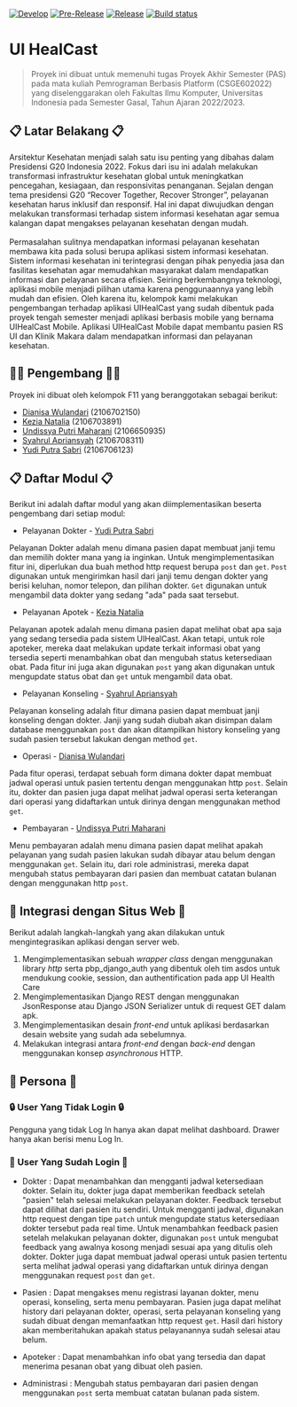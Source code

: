 [![Develop](https://github.com/UI-HealCast/F11-UIHealCast-mobile/actions/workflows/develop.yml/badge.svg)](https://github.com/UI-HealCast/F11-UIHealCast-mobile/actions/workflows/develop.yml)
[![Pre-Release](https://github.com/UI-HealCast/F11-UIHealCast-mobile/actions/workflows/pre-release.yml/badge.svg)](https://github.com/UI-HealCast/F11-UIHealCast-mobile/actions/workflows/pre-release.yml)
[![Release](https://github.com/UI-HealCast/F11-UIHealCast-mobile/actions/workflows/release.yml/badge.svg)](https://github.com/UI-HealCast/F11-UIHealCast-mobile/actions/workflows/release.yml)
[![Build status](https://build.appcenter.ms/v0.1/apps/ef11849e-06e6-4af7-bf12-a8064576b4fd/branches/main/badge)](https://install.appcenter.ms/orgs/uihealcast/apps/uihealcast/distribution_groups/public)

# UI HealCast

> Proyek ini dibuat untuk memenuhi tugas Proyek Akhir Semester (PAS)
> pada mata kuliah Pemrograman Berbasis Platform (CSGE602022) yang
> diselenggarakan oleh Fakultas Ilmu Komputer, Universitas Indonesia
> pada Semester Gasal, Tahun Ajaran 2022/2023.

## 📋 Latar Belakang 📋
Arsitektur Kesehatan menjadi salah satu isu penting yang dibahas dalam Presidensi G20 Indonesia 2022. Fokus dari isu ini adalah melakukan transformasi infrastruktur kesehatan global untuk meningkatkan pencegahan, kesiagaan, dan responsivitas penanganan. Sejalan dengan tema presidensi G20 “Recover Together, Recover Stronger”, pelayanan kesehatan harus inklusif dan responsif. Hal ini dapat diwujudkan dengan melakukan transformasi terhadap sistem informasi kesehatan agar semua kalangan dapat mengakses pelayanan kesehatan dengan mudah.
<br/>
<br/>
Permasalahan sulitnya mendapatkan informasi pelayanan kesehatan membawa kita pada solusi berupa aplikasi sistem informasi kesehatan. Sistem informasi kesehatan ini terintegrasi dengan pihak penyedia jasa dan fasilitas kesehatan agar memudahkan masyarakat dalam mendapatkan informasi dan pelayanan secara efisien. Seiring berkembangnya teknologi, aplikasi mobile menjadi pilihan utama karena penggunaannya yang lebih mudah dan efisien. Oleh karena itu, kelompok kami melakukan pengembangan terhadap aplikasi UIHealCast yang sudah dibentuk pada proyek tengah semester menjadi aplikasi berbasis mobile yang bernama UIHealCast Mobile. Aplikasi UIHealCast Mobile dapat membantu pasien RS UI dan Klinik Makara dalam mendapatkan informasi dan pelayanan kesehatan.
 
## 👨‍💻 Pengembang 👩‍💻
Proyek ini dibuat oleh kelompok F11 yang beranggotakan sebagai berikut:
- [Dianisa Wulandari](https://github.com/dianisa) (2106702150)
- [Kezia Natalia](https://github.com/kezianatalia) (2106703891)
- [Undissya Putri Maharani](https://github.com/UndissyaPutri) (2106650935)
- [Syahrul Apriansyah](https://github.com/SyahrulApr86) (2106708311)
- [Yudi Putra Sabri](https://github.com/yudiptr) (2106706123)

## 📋 Daftar Modul 📋
Berikut ini adalah daftar modul yang akan diimplementasikan beserta pengembang dari setiap modul:
* Pelayanan Dokter - [Yudi Putra Sabri](https://github.com/yudiptr)

Pelayanan Dokter adalah menu dimana pasien dapat membuat janji temu dan memilih dokter mana yang ia inginkan. Untuk mengimplementasikan fitur ini, diperlukan dua buah method http request berupa `post` dan `get`. `Post` digunakan untuk mengirimkan hasil dari janji temu dengan dokter yang berisi keluhan, nomor telepon, dan pilihan dokter. `Get` digunakan untuk mengambil data dokter yang sedang "ada" pada saat tersebut.

* Pelayanan Apotek - [Kezia Natalia](https://github.com/kezianatalia)

Pelayanan apotek adalah menu dimana pasien dapat melihat obat apa saja yang sedang tersedia pada sistem UIHealCast. Akan tetapi, untuk role apoteker, mereka daat melakukan update terkait informasi obat yang tersedia seperti menambahkan obat dan mengubah status ketersediaan obat. Pada fitur ini juga akan digunakan `post` yang akan digunakan untuk mengupdate status obat dan `get` untuk mengambil data obat.

* Pelayanan Konseling - [Syahrul Apriansyah](https://github.com/SyahrulApr86)

Pelayanan konseling adalah fitur dimana pasien dapat membuat janji konseling dengan dokter. Janji yang sudah diubah akan disimpan dalam database menggunakan `post` dan akan ditampilkan history konseling yang sudah pasien tersebut lakukan dengan method `get`.

* Operasi - [Dianisa Wulandari](https://github.com/dianisa)

Pada fitur operasi, terdapat sebuah form dimana dokter dapat membuat jadwal operasi untuk pasien tertentu dengan menggunakan http `post`. Selain itu, dokter dan pasien juga dapat melihat jadwal operasi serta keterangan dari operasi yang didaftarkan untuk dirinya dengan menggunakan method `get`.

* Pembayaran - [Undissya Putri Maharani](https://github.com/UndissyaPutri)

Menu pembayaran adalah menu dimana pasien dapat melihat apakah pelayanan yang sudah pasien lakukan sudah dibayar atau belum dengan menggunakan `get`. Selain itu, dari role administrasi, mereka dapat mengubah status pembayaran dari pasien dan membuat catatan bulanan dengan menggunakan http `post`.


## 🔗 Integrasi dengan Situs Web 🔗
Berikut adalah langkah-langkah yang akan dilakukan untuk mengintegrasikan aplikasi dengan server web.

1. Mengimplementasikan sebuah _wrapper class_ dengan menggunakan library _http_ serta pbp_django_auth yang dibentuk oleh tim asdos untuk mendukung cookie, session, dan authentification pada app UI Health Care
2. Mengimplementasikan Django REST dengan menggunakan JsonResponse atau Django JSON Serializer untuk di request GET dalam apk.
3. Mengimplementasikan desain _front-end_ untuk aplikasi berdasarkan desain website yang sudah ada sebelumnya.
4. Melakukan integrasi antara _front-end_ dengan _back-end_ dengan menggunakan konsep _asynchronous_ HTTP.

## 👥 Persona 👥
### 🔒 User Yang Tidak Login 🔒
Pengguna yang tidak Log In hanya akan dapat melihat dashboard. Drawer hanya akan berisi menu Log In.

### 🔑 User Yang Sudah Login 🔑

* Dokter :
Dapat menambahkan dan mengganti jadwal ketersediaan dokter. Selain itu, dokter juga dapat memberikan feedback setelah "pasien" telah selesai melakukan pelayanan dokter. Feedback tersebut dapat dilihat dari pasien itu sendiri. Untuk mengganti jadwal, digunakan http request dengan tipe `patch` untuk mengupdate status ketersediaan dokter tersebut pada real time. Untuk menambahkan feedback pasien setelah melakukan pelayanan dokter, digunakan `post` untuk mengubat feedback yang awalnya kosong menjadi sesuai apa yang ditulis oleh dokter. Dokter juga dapat membuat jadwal operasi untuk pasien tertentu serta melihat jadwal operasi yang didaftarkan untuk dirinya dengan menggunakan request `post` dan `get`.

* Pasien :
Dapat mengakses menu registrasi layanan dokter, menu operasi, konseling, serta menu pembayaran. Pasien juga dapat melihat history dari pelayanan dokter, operasi, serta pelayanan konseling yang sudah dibuat dengan memanfaatkan http request `get`. Hasil dari history akan memberitahukan apakah status pelayanannya sudah selesai atau belum.

* Apoteker :
Dapat menambahkan info obat yang tersedia dan dapat menerima pesanan obat yang dibuat oleh pasien.

* Administrasi :
Mengubah status pembayaran dari pasien dengan menggunakan `post` serta membuat catatan bulanan pada sistem.



